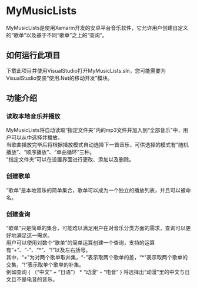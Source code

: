 # MyMusicLists
MyMusicLists是使用Xamarin开发的安卓平台音乐软件，它允许用户创建自定义的“歌单”以及基于不同“歌单”之上的“查询”。
## 如何运行此项目
下载此项目并使用VisualStudio打开MyMusicLists.sln，您可能需要为VisualStudio安装“使用.Net的移动开发”模块。
## 功能介绍
### 读取本地音乐并播放
MyMusicLists将自动读取“指定文件夹”内的mp3文件并加入到“全部音乐”中，用户可以从中选择并播放。  
当歌曲播放完毕后将根据播放模式自动选择下一首音乐，可供选择的模式有“随机播放”、“顺序播放”、“单曲循环”三种。  
“指定文件夹”可以在设置界面进行更改、添加以及删除。  
### 创建歌单
“歌单”是本地音乐的简单集合，歌单可以成为一个独立的播放列表，并且可以被命名。
### 创建查询
“歌单”只是简单的集合，可能难以满足用户在对音乐分类方面的需求，查询可以更好地满足这一需求。  
用户可以使用对数个“歌单”的简单运算创建一个查询，支持的运算有“+”、“-”、“\*”、“!”以及左右括号。  
其中，“+”为对两个歌单取并集，“-”表示取两个歌单的差，“\*”表示取两个歌单的交集，“!”表示取单个歌单的补集。  
例如查询 { （“中文” + “日语”） * “动漫” - “电音” } 将选择出“动漫”里的中文与日文且不是电音的音乐。 
